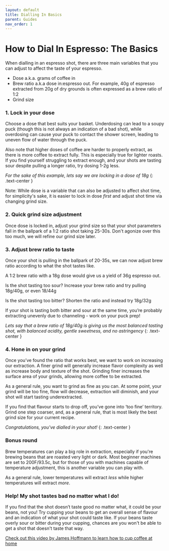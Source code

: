 ```yaml
---
layout: default
title: Dialling In Basics
parent: Guides
nav_order: 1
---
```


# How to Dial In Espresso: The Basics

When dialling in an espresso shot, there are three main variables that you can adjust to affect the taste of your espresso.
- Dose a.k.a. grams of coffee in
- Brew ratio a.k.a dose in:espresso out. For example, 40g of espresso extracted from 20g of dry grounds is often expressed as a brew ratio of 1:2
- Grind size

### 1. Lock in your dose
Choose a dose that best suits your basket. Underdosing can lead to a soupy puck (though this is not always an indication of a bad shot), while overdosing can cause your puck to contact the shower screen, leading to uneven flow of water through the puck.

Also note that higher doses of coffee are harder to properly extract, as there is more coffee to extract fully. This is especially true for lighter roasts. If you find yourself struggling to extract enough, and your shots are tasting sour despite pulling a longer ratio, try dosing 1-2g less.

_For the sake of this example, lets say we are locking in a dose of 18g_
{: .text-center }

Note: While dose is a variable that can also be adjusted to affect shot time, for simplicity's sake, it is easier to lock in dose *first* and adjust shot time via changing grind size.

### 2. Quick grind size adjustment
Once dose is locked in, adjust your grind size so that your shot parameters fall in the ballpark of a 1:2 ratio shot taking 25-30s.
Don't agonize over this too much, we will refine our grind size later.

### 3. Adjust brew ratio to taste
Once your shot is pulling in the ballpark of 20-35s, we can now adjust brew ratio according to what the shot tastes like.

A 1:2 brew ratio with a 18g dose would give us a yield of 36g espresso out.

Is the shot tasting too sour? Increase your brew ratio and try pulling 18g/40g, or even 18/44g

Is the shot tasting too bitter? Shorten the ratio and instead try 18g/32g

If your shot is tasting both bitter and sour at the same time, you’re probably extracting unevenly due to channeling - work on your puck prep!

_Lets say that a brew ratio of 18g/40g is giving us the most balanced tasting shot, with balanced acidity, gentle sweetness, and no astringency_
{: .text-center }

### 4. Hone in on your grind
Once you’ve found the ratio that works best, we want to work on increasing our extraction.
A finer grind will generally increase flavor complexity as well as increase body and texture of the shot. Grinding finer increases the surface area of your grinds, allowing more coffee to be extracted.

As a general rule, you want to grind as fine as you can. At some point, your grind will be too fine, flow will decrease, extraction will diminish, and your shot will start tasting underextracted.

If you find that flavour starts to drop off, you’ve gone into ‘too fine’ territory. Grind one step coarser, and, as a general rule, that is most likely the best grind size for your current recipe.

_Congratulations, you've dialled in your shot!_
{: .text-center }

### Bonus round
Brew temperatures can play a big role in extraction, especially if you're brewing beans that are roasted very light or dark. Most beginner machines are set to 200F/93.5c, but for those of you with machines capable of temperature adjustment, this is another variable you can play with.

As a general rule, lower temperatures will extract *less* while higher temperatures will extract *more*.

### Help! My shot tastes bad no matter what I do!

If you find that the shot doesn’t taste good no matter what, it could be your beans, not you! Try cupping your beans to get an overall sense of flavour and an indication of what your shot could taste like. If your beans taste overly sour or bitter during your cupping, chances are you won't be able to get a shot that doesn't taste that way.

[Check out this video by James Hoffmann to learn how to cup coffee at home](https://www.youtube.com/watch?v=cSEgP4VNynQ)
